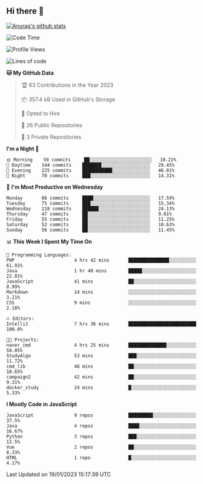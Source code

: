 ## Hi there 👋

[![Anurag's github stats](https://github-readme-stats.vercel.app/api?username=Songwonseok)](https://github.com/anuraghazra/github-readme-stats)



<!--START_SECTION:waka-->
![Code Time](http://img.shields.io/badge/Code%20Time-2%2C031%20hrs%2019%20mins-blue)

![Profile Views](http://img.shields.io/badge/Profile%20Views-37-blue)

![Lines of code](https://img.shields.io/badge/From%20Hello%20World%20I%27ve%20Written-3%20Million%20lines%20of%20code-blue)

**🐱 My GitHub Data** 

> 🏆 63 Contributions in the Year 2023
 > 
> 📦 357.4 kB Used in GitHub's Storage 
 > 
> 💼 Opted to Hire
 > 
> 📜 26 Public Repositories 
 > 
> 🔑 3 Private Repositories  
 > 
**I'm a Night 🦉** 

```text
🌞 Morning    50 commits     ██░░░░░░░░░░░░░░░░░░░░░░░   10.22% 
🌆 Daytime    144 commits    ███████░░░░░░░░░░░░░░░░░░   29.45% 
🌃 Evening    225 commits    ███████████░░░░░░░░░░░░░░   46.01% 
🌙 Night      70 commits     ███░░░░░░░░░░░░░░░░░░░░░░   14.31%

```
📅 **I'm Most Productive on Wednesday** 

```text
Monday       86 commits     ████░░░░░░░░░░░░░░░░░░░░░   17.59% 
Tuesday      75 commits     ███░░░░░░░░░░░░░░░░░░░░░░   15.34% 
Wednesday    118 commits    ██████░░░░░░░░░░░░░░░░░░░   24.13% 
Thursday     47 commits     ██░░░░░░░░░░░░░░░░░░░░░░░   9.61% 
Friday       55 commits     ██░░░░░░░░░░░░░░░░░░░░░░░   11.25% 
Saturday     52 commits     ██░░░░░░░░░░░░░░░░░░░░░░░   10.63% 
Sunday       56 commits     ██░░░░░░░░░░░░░░░░░░░░░░░   11.45%

```


📊 **This Week I Spent My Time On** 

```text
💬 Programming Languages: 
PHP                      4 hrs 42 mins       ███████████████░░░░░░░░░░   61.91% 
Java                     1 hr 40 mins        █████░░░░░░░░░░░░░░░░░░░░   22.01% 
JavaScript               41 mins             ██░░░░░░░░░░░░░░░░░░░░░░░   8.99% 
Markdown                 14 mins             ░░░░░░░░░░░░░░░░░░░░░░░░░   3.21% 
CSS                      9 mins              ░░░░░░░░░░░░░░░░░░░░░░░░░   2.18%

🔥 Editors: 
IntelliJ                 7 hrs 36 mins       █████████████████████████   100.0%

🐱‍💻 Projects: 
naver_cmd                4 hrs 25 mins       ██████████████░░░░░░░░░░░   58.05% 
StudyAlgo                53 mins             ███░░░░░░░░░░░░░░░░░░░░░░   11.72% 
cmd_lib                  48 mins             ██░░░░░░░░░░░░░░░░░░░░░░░   10.65% 
campaign2                42 mins             ██░░░░░░░░░░░░░░░░░░░░░░░   9.31% 
docker_study             24 mins             █░░░░░░░░░░░░░░░░░░░░░░░░   5.33%

```

**I Mostly Code in JavaScript** 

```text
JavaScript               9 repos             █████████░░░░░░░░░░░░░░░░   37.5% 
Java                     4 repos             ████░░░░░░░░░░░░░░░░░░░░░   16.67% 
Python                   3 repos             ███░░░░░░░░░░░░░░░░░░░░░░   12.5% 
Vue                      2 repos             ██░░░░░░░░░░░░░░░░░░░░░░░   8.33% 
HTML                     1 repo              █░░░░░░░░░░░░░░░░░░░░░░░░   4.17%

```



 Last Updated on 19/01/2023 15:17:39 UTC
<!--END_SECTION:waka-->
